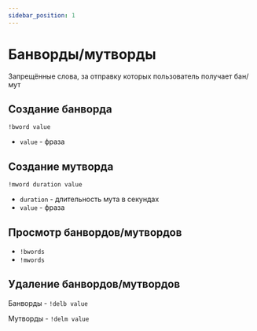 ```yaml
---
sidebar_position: 1
---
```


# Банворды/мутворды

Запрещённые слова, за отправку которых пользователь получает бан/мут

## Создание банворда
`!bword value`
- `value` - фраза

## Создание мутворда
`!mword duration value`
- `duration` - длительность мута в секундах
- `value` - фраза

## Просмотр банвордов/мутвордов
- `!bwords`
- `!mwords`

## Удаление банвордов/мутвордов
Банворды - `!delb value`

Мутворды - `!delm value`